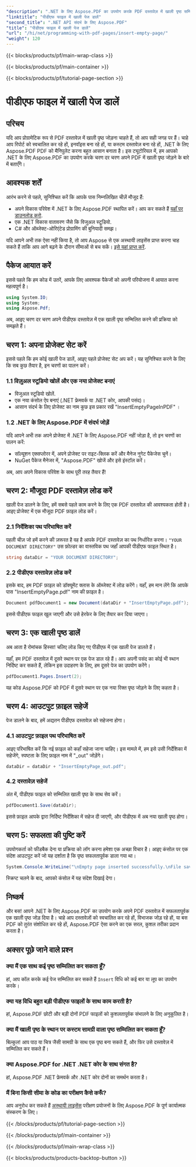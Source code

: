 ```yaml
---
"description": ".NET के लिए Aspose.PDF का उपयोग करके PDF दस्तावेज़ में खाली पृष्ठ सम्मिलित करना सीखें। सहज PDF हेरफेर के लिए कोड उदाहरणों के साथ चरण-दर-चरण ट्यूटोरियल।"
"linktitle": "पीडीएफ फाइल में खाली पेज डालें"
"second_title": ".NET API संदर्भ के लिए Aspose.PDF"
"title": "पीडीएफ फाइल में खाली पेज डालें"
"url": "/hi/net/programming-with-pdf-pages/insert-empty-page/"
"weight": 120
---
```


{{< blocks/products/pf/main-wrap-class >}}

{{< blocks/products/pf/main-container >}}

{{< blocks/products/pf/tutorial-page-section >}}

# पीडीएफ फाइल में खाली पेज डालें

## परिचय

यदि आप प्रोग्रामेटिक रूप से PDF दस्तावेज़ में खाली पृष्ठ जोड़ना चाहते हैं, तो आप सही जगह पर हैं। चाहे आप रिपोर्ट को स्वचालित कर रहे हों, इनवॉइस बना रहे हों, या कस्टम दस्तावेज़ बना रहे हों, .NET के लिए Aspose.PDF PDF को मैनिपुलेट करना बहुत आसान बनाता है। इस ट्यूटोरियल में, हम आपको .NET के लिए Aspose.PDF का उपयोग करके चरण दर चरण अपने PDF में खाली पृष्ठ जोड़ने के बारे में बताएँगे।

## आवश्यक शर्तें

आरंभ करने से पहले, सुनिश्चित करें कि आपके पास निम्नलिखित चीज़ें मौजूद हैं:

- अपने विकास परिवेश में .NET के लिए Aspose.PDF स्थापित करें। आप कर सकते हैं [यहाँ पर डाउनलोड करो](https://releases.aspose.com/pdf/net/).
- एक .NET विकास वातावरण जैसे कि विजुअल स्टूडियो.
- C# और ऑब्जेक्ट-ओरिएंटेड प्रोग्रामिंग की बुनियादी समझ।

यदि आपने अभी तक ऐसा नहीं किया है, तो आप Aspose से एक अस्थायी लाइसेंस प्राप्त करना चाह सकते हैं ताकि आप आगे बढ़ने के दौरान सीमाओं से बच सकें। [इसे यहां प्राप्त करें](https://purchase.aspose.com/temporary-license/).

## पैकेज आयात करें

इससे पहले कि हम कोड में उतरें, आपके लिए आवश्यक पैकेजों को अपनी परियोजना में आयात करना महत्वपूर्ण है।

```csharp
using System.IO;
using System;
using Aspose.Pdf;
```

अब, आइए चरण दर चरण अपने पीडीएफ दस्तावेज़ में एक खाली पृष्ठ सम्मिलित करने की प्रक्रिया को समझते हैं।

## चरण 1: अपना प्रोजेक्ट सेट करें

इससे पहले कि हम कोई खाली पेज डालें, आइए पहले प्रोजेक्ट सेट अप करें। यह सुनिश्चित करने के लिए कि सब कुछ तैयार है, इन चरणों का पालन करें।

### 1.1 विज़ुअल स्टूडियो खोलें और एक नया प्रोजेक्ट बनाएं
- विजुअल स्टूडियो खोलें.
- एक नया कंसोल ऐप बनाएं (.NET फ्रेमवर्क या .NET कोर, आपकी पसंद)।
- आसान संदर्भ के लिए प्रोजेक्ट का नाम कुछ इस प्रकार रखें "InsertEmptyPageInPDF" ।

### 1.2 .NET के लिए Aspose.PDF में संदर्भ जोड़ें
यदि आपने अभी तक अपने प्रोजेक्ट में .NET के लिए Aspose.PDF नहीं जोड़ा है, तो इन चरणों का पालन करें:
- सॉल्यूशन एक्सप्लोरर में, अपने प्रोजेक्ट पर राइट-क्लिक करें और मैनेज नुगेट पैकेजेस चुनें।
- NuGet पैकेज मैनेजर में, "Aspose.PDF" खोजें और इसे इंस्टॉल करें।

अब, आप अपने विकास परिवेश के साथ पूरी तरह तैयार हैं!

## चरण 2: मौजूदा PDF दस्तावेज़ लोड करें

खाली पेज डालने के लिए, हमें सबसे पहले काम करने के लिए एक PDF दस्तावेज़ की आवश्यकता होती है। आइए प्रोजेक्ट में एक मौजूदा PDF फ़ाइल लोड करें।

### 2.1 निर्देशिका पथ परिभाषित करें

पहली चीज़ जो हमें करने की ज़रूरत है वह है आपके PDF दस्तावेज़ का पथ निर्धारित करना। `"YOUR DOCUMENT DIRECTORY"` उस फ़ोल्डर का वास्तविक पथ जहाँ आपकी पीडीएफ फाइल स्थित है।

```csharp
string dataDir = "YOUR DOCUMENT DIRECTORY";
```

### 2.2 पीडीएफ दस्तावेज़ लोड करें

इसके बाद, हम PDF फ़ाइल को डॉक्यूमेंट क्लास के ऑब्जेक्ट में लोड करेंगे। यहाँ, हम मान लेंगे कि आपके पास "InsertEmptyPage.pdf" नाम की फ़ाइल है।

```csharp
Document pdfDocument1 = new Document(dataDir + "InsertEmptyPage.pdf");
```

इससे पीडीएफ फाइल खुल जाएगी और उसे हेरफेर के लिए तैयार कर दिया जाएगा।

## चरण 3: एक खाली पृष्ठ डालें

अब आता है रोमांचक हिस्सा! चलिए लोड किए गए पीडीएफ में एक खाली पेज डालते हैं।

यहाँ, हम PDF दस्तावेज़ में दूसरे स्थान पर एक पेज डाल रहे हैं। आप अपनी पसंद का कोई भी स्थान निर्दिष्ट कर सकते हैं, लेकिन इस उदाहरण के लिए, हम दूसरे पेज का उपयोग करेंगे।

```csharp
pdfDocument1.Pages.Insert(2);
```

यह कोड Aspose.PDF को PDF में दूसरे स्थान पर एक नया रिक्त पृष्ठ जोड़ने के लिए कहता है।

## चरण 4: आउटपुट फ़ाइल सहेजें

पेज डालने के बाद, हमें अद्यतन पीडीएफ दस्तावेज़ को सहेजना होगा।

### 4.1 आउटपुट फ़ाइल पथ परिभाषित करें

आइए परिभाषित करें कि नई फ़ाइल को कहाँ सहेजा जाना चाहिए। इस मामले में, हम इसे उसी निर्देशिका में सहेजेंगे, स्पष्टता के लिए फ़ाइल नाम में "_out" जोड़ेंगे।

```csharp
dataDir = dataDir + "InsertEmptyPage_out.pdf";
```

### 4.2 दस्तावेज़ सहेजें

अंत में, पीडीएफ फाइल को सम्मिलित खाली पृष्ठ के साथ सेव करें।

```csharp
pdfDocument1.Save(dataDir);
```

इससे फ़ाइल आपके द्वारा निर्दिष्ट निर्देशिका में सहेज दी जाएगी, और पीडीएफ में अब नया खाली पृष्ठ होगा।

## चरण 5: सफलता की पुष्टि करें

उपयोगकर्ता को फीडबैक देना या प्रक्रिया को लॉग करना हमेशा एक अच्छा विचार है। आइए कंसोल पर एक संदेश आउटपुट करें जो यह दर्शाता है कि पृष्ठ सफलतापूर्वक डाला गया था।

```csharp
System.Console.WriteLine("\nEmpty page inserted successfully.\nFile saved at " + dataDir);
```

स्क्रिप्ट चलने के बाद, आपको कंसोल में यह संदेश दिखाई देगा।

## निष्कर्ष

और बस! आपने .NET के लिए Aspose.PDF का उपयोग करके अपने PDF दस्तावेज़ में सफलतापूर्वक एक खाली पृष्ठ जोड़ दिया है। चाहे आप दस्तावेज़ों को स्वचालित कर रहे हों, विभाजक जोड़ रहे हों, या बस PDF को तुरंत संशोधित कर रहे हों, Aspose.PDF ऐसा करने का एक सरल, कुशल तरीका प्रदान करता है।


## अक्सर पूछे जाने वाले प्रश्न

### क्या मैं एक साथ कई पृष्ठ सम्मिलित कर सकता हूँ?
हां, आप कॉल करके कई पेज सम्मिलित कर सकते हैं `Insert` विधि को कई बार या लूप का उपयोग करके।

### क्या यह विधि बहुत बड़ी पीडीएफ फाइलों के साथ काम करती है?
हां, Aspose.PDF छोटी और बड़ी दोनों PDF फाइलों को कुशलतापूर्वक संभालने के लिए अनुकूलित है।

### क्या मैं खाली पृष्ठ के स्थान पर कस्टम सामग्री वाला पृष्ठ सम्मिलित कर सकता हूँ?
बिल्कुल! आप पाठ या चित्र जैसी सामग्री के साथ एक पृष्ठ बना सकते हैं, और फिर उसे दस्तावेज़ में सम्मिलित कर सकते हैं।

### क्या Aspose.PDF for .NET .NET कोर के साथ संगत है?
हां, Aspose.PDF .NET फ्रेमवर्क और .NET कोर दोनों का समर्थन करता है।

### मैं बिना किसी सीमा के कोड का परीक्षण कैसे करूँ?
आप अनुरोध कर सकते हैं [अस्थायी लाइसेंस](https://purchase.aspose.com/temporary-license/) परीक्षण प्रयोजनों के लिए Aspose.PDF के पूर्ण कार्यात्मक संस्करण के लिए।

{{< /blocks/products/pf/tutorial-page-section >}}

{{< /blocks/products/pf/main-container >}}

{{< /blocks/products/pf/main-wrap-class >}}

{{< blocks/products/products-backtop-button >}}